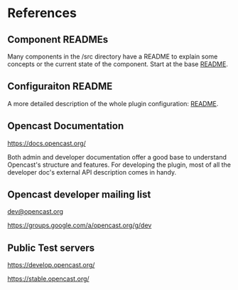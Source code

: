 # References

## Component READMEs
Many components in the /src directory have a README to explain some concepts or the current state
of the component. Start at the base [README](../src/README.md).

## Configuraiton README
A more detailed description of the whole plugin configuration: [README](./CONFIGURATION.md).

## Opencast Documentation
https://docs.opencast.org/

Both admin and developer documentation offer a good base to understand Opencast's structure and features.
For developing the plugin, most of all the developer doc's external API description comes in handy.

## Opencast developer mailing list
dev@opencast.org

https://groups.google.com/a/opencast.org/g/dev

## Public Test servers
https://develop.opencast.org/

https://stable.opencast.org/